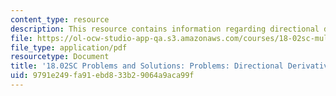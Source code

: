 ```yaml
---
content_type: resource
description: This resource contains information regarding directional derivatives.
file: https://ol-ocw-studio-app-qa.s3.amazonaws.com/courses/18-02sc-multivariable-calculus-fall-2010/9791e249fa91ebd833b29064a9aca99f_MIT18_02SC_pb_45_comb.pdf
file_type: application/pdf
resourcetype: Document
title: '18.02SC Problems and Solutions: Problems: Directional Derivatives'
uid: 9791e249-fa91-ebd8-33b2-9064a9aca99f
---
```

